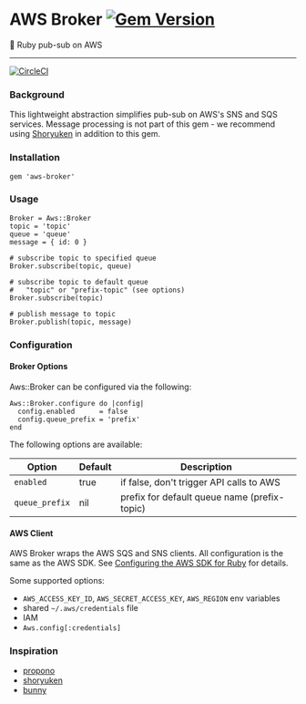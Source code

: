 # AWS Broker [![Gem Version](https://badge.fury.io/rb/aws-broker.svg)](https://badge.fury.io/rb/aws-broker)

:incoming_envelope: Ruby pub-sub on AWS

* * *

[![CircleCI](https://circleci.com/gh/Thanx/aws-broker.svg?style=svg)](https://circleci.com/gh/Thanx/aws-broker)

### Background

This lightweight abstraction simplifies pub-sub on AWS's SNS and SQS services.
Message processing is not part of this gem - we recommend using
[Shoryuken](https://github.com/phstc/shoryuken) in addition to this gem.

### Installation

    gem 'aws-broker'

### Usage

    Broker = Aws::Broker
    topic = 'topic'
    queue = 'queue'
    message = { id: 0 }

    # subscribe topic to specified queue
    Broker.subscribe(topic, queue)

    # subscribe topic to default queue
    #   "topic" or "prefix-topic" (see options)
    Broker.subscribe(topic)

    # publish message to topic
    Broker.publish(topic, message)

### Configuration

#### Broker Options

Aws::Broker can be configured via the following:

    Aws::Broker.configure do |config|
      config.enabled      = false
      config.queue_prefix = 'prefix'
    end

The following options are available:

| Option         | Default | Description                                      |
|----------------|---------|--------------------------------------------------|
| `enabled`      | true    | if false, don't trigger API calls to AWS         |
| `queue_prefix` | nil     | prefix for default queue name (prefix-topic)     |

#### AWS Client

AWS Broker wraps the AWS SQS and SNS clients. All configuration is the same as
the AWS SDK. See
[Configuring the AWS SDK for Ruby](http://docs.aws.amazon.com/sdk-for-ruby/v3/developer-guide/setup-config.html)
for details.

Some supported options:

* `AWS_ACCESS_KEY_ID`, `AWS_SECRET_ACCESS_KEY`, `AWS_REGION` env variables
* shared `~/.aws/credentials` file
* IAM
* `Aws.config[:credentials]`

### Inspiration

* [propono](https://github.com/iHiD/propono)
* [shoryuken](https://github.com/phstc/shoryuken)
* [bunny](https://github.com/ruby-amqp/bunny)

